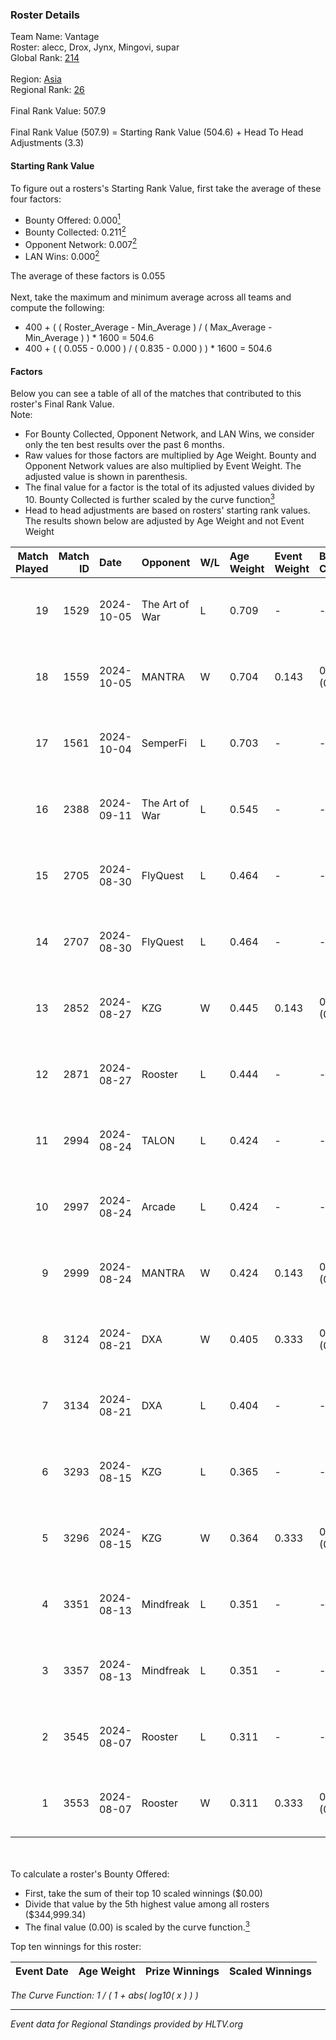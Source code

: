 ### Roster Details<br />
Team Name: Vantage<br />
Roster: alecc, Drox, Jynx, Mingovi, supar<br />
Global Rank: [214](../../standings_global_2024_12_18.md)<br />
<br />
Region: [Asia]( ../../standings_asia_2024_12_18.md)<br />
Regional Rank: [26]( ../../standings_asia_2024_12_18.md)<br />
<br />
Final Rank Value:  507.9<br />
<br />
Final Rank Value (507.9) = Starting Rank Value (504.6) + Head To Head Adjustments (3.3)<br />

#### Starting Rank Value<br />
To figure out a rosters's Starting Rank Value, first take the average of these four factors:<br />
- Bounty Offered: 0.000[<sup>1</sup>](#table2)
- Bounty Collected: 0.211[<sup>2</sup>](#table1)
- Opponent Network: 0.007[<sup>2</sup>](#table1)
- LAN Wins: 0.000[<sup>2</sup>](#table1)

The average of these factors is 0.055<br />
<br />
Next, take the maximum and minimum average across all teams and compute the following:<br />
- 400 + ( ( Roster_Average - Min_Average ) / ( Max_Average - Min_Average ) ) * 1600 = 504.6
- 400 + ( ( 0.055 - 0.000 ) / ( 0.835 - 0.000 ) ) * 1600 = 504.6


#### Factors<br />
Below you can see a table of all of the matches that contributed to this roster's Final Rank Value.<br />
Note:<br />

- For Bounty Collected, Opponent Network, and LAN Wins, we consider only the ten best results over the past 6 months.
- Raw values for those factors are multiplied by Age Weight. Bounty and Opponent Network values are also multiplied by Event Weight. The adjusted value is shown in parenthesis.
- The final value for a factor is the total of its adjusted values divided by 10. Bounty Collected is further scaled by the curve function[<sup>3</sup>](#curveFunction)
- Head to head adjustments are based on rosters' starting rank values. The results shown below are adjusted by Age Weight and not Event Weight
<span id="table1"></span><br />


| Match Played | Match ID | Date       | Opponent       | W/L | Age Weight | Event Weight | Bounty Collected | Opponent Network | LAN Wins  | H2H Adj. | Roster                             |
| -: | -: | :- | :- | :- | :- | :- | :- | :- | :- | -: | :- |
|           19 |     1529 | 2024-10-05 | The Art of War | L   | 0.709      | -            | -                | -                | -         |    -6.24 | alecc, Drox, Jynx, Mingovi, supar  |
|           18 |     1559 | 2024-10-05 | MANTRA         | W   | 0.704      | 0.143        | 0.001 (0.000)    | 0.074 (0.007)    | 0 (0.000) |    14.11 | alecc, Drox, Jynx, Mingovi, supar  |
|           17 |     1561 | 2024-10-04 | SemperFi       | L   | 0.703      | -            | -                | -                | -         |   -11.45 | alecc, Drox, Jynx, Mingovi, supar  |
|           16 |     2388 | 2024-09-11 | The Art of War | L   | 0.545      | -            | -                | -                | -         |    -5.08 | alecc, Drox, Jynx, N1ghtraid, nauh |
|           15 |     2705 | 2024-08-30 | FlyQuest       | L   | 0.464      | -            | -                | -                | -         |    -0.16 | alecc, Drox, Jynx, N1ghtraid, nauh |
|           14 |     2707 | 2024-08-30 | FlyQuest       | L   | 0.464      | -            | -                | -                | -         |    -0.16 | alecc, Drox, Jynx, N1ghtraid, nauh |
|           13 |     2852 | 2024-08-27 | KZG            | W   | 0.445      | 0.143        | 0.002 (0.000)    | 0.129 (0.008)    | 0 (0.000) |     9.52 | alecc, Drox, Jynx, N1ghtraid, nauh |
|           12 |     2871 | 2024-08-27 | Rooster        | L   | 0.444      | -            | -                | -                | -         |    -3.79 | alecc, Drox, Jynx, N1ghtraid, nauh |
|           11 |     2994 | 2024-08-24 | TALON          | L   | 0.424      | -            | -                | -                | -         |    -4.90 | alecc, Drox, Jynx, N1ghtraid, nauh |
|           10 |     2997 | 2024-08-24 | Arcade         | L   | 0.424      | -            | -                | -                | -         |    -4.95 | alecc, Drox, Jynx, N1ghtraid, nauh |
|            9 |     2999 | 2024-08-24 | MANTRA         | W   | 0.424      | 0.143        | 0.001 (0.000)    | 0.074 (0.004)    | 0 (0.000) |     8.52 | alecc, Drox, Jynx, N1ghtraid, nauh |
|            8 |     3124 | 2024-08-21 | DXA            | W   | 0.405      | 0.333        | 0.001 (0.000)    | 0.139 (0.019)    | 0 (0.000) |     8.50 | alecc, Drox, Jynx, N1ghtraid, nauh |
|            7 |     3134 | 2024-08-21 | DXA            | L   | 0.404      | -            | -                | -                | -         |    -4.30 | alecc, Drox, Jynx, N1ghtraid, nauh |
|            6 |     3293 | 2024-08-15 | KZG            | L   | 0.365      | -            | -                | -                | -         |    -3.62 | alecc, Drox, Jynx, N1ghtraid, nauh |
|            5 |     3296 | 2024-08-15 | KZG            | W   | 0.364      | 0.333        | 0.002 (0.000)    | 0.129 (0.016)    | 0 (0.000) |     8.02 | alecc, Drox, Jynx, N1ghtraid, nauh |
|            4 |     3351 | 2024-08-13 | Mindfreak      | L   | 0.351      | -            | -                | -                | -         |    -2.44 | alecc, Drox, Jynx, N1ghtraid, nauh |
|            3 |     3357 | 2024-08-13 | Mindfreak      | L   | 0.351      | -            | -                | -                | -         |    -2.49 | alecc, Drox, Jynx, N1ghtraid, nauh |
|            2 |     3545 | 2024-08-07 | Rooster        | L   | 0.311      | -            | -                | -                | -         |    -2.85 | alecc, Drox, Jynx, N1ghtraid, nauh |
|            1 |     3553 | 2024-08-07 | Rooster        | W   | 0.311      | 0.333        | 0.012 (0.001)    | 0.181 (0.019)    | 0 (0.000) |     7.07 | alecc, Drox, Jynx, N1ghtraid, nauh |

<br />
<span id="table2"></span><br />
To calculate a roster's Bounty Offered:<br />

- First, take the sum of their top 10 scaled winnings ($0.00)
- Divide that value by the 5th highest value among all rosters ($344,999.34)
- The final value (0.00) is scaled by the curve function.[<sup>3</sup>](#curveFunction)

Top ten winnings for this roster:<br />

| Event Date | Age Weight | Prize Winnings | Scaled Winnings |
| :- | -: | :- | :- |


<span id="curveFunction"></span>_The Curve Function: 1 / ( 1 + abs( log10( x ) ) )_<br />

---
_Event data for Regional Standings provided by HLTV.org_<br />
